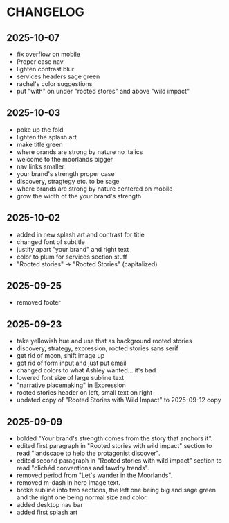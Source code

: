 # CHANGELOG

## 2025-10-07

- fix overflow on mobile
- Proper case nav
- lighten contrast blur
- services headers sage green
- rachel's color suggestions
- put "with" on under "rooted stores" and above "wild impact"

## 2025-10-03

- poke up the fold
- lighten the splash art
- make title green
- where brands are strong by nature no italics
- welcome to the moorlands bigger
- nav links smaller
- your brand's strength proper case
- discovery, stragtegy etc. to be sage
- where brands are strong by nature centered on mobile
- grow the width of the your brand's strength

## 2025-10-02

- added in new splash art and contrast for title
- changed font of subtitle
- justify apart "your brand" and right text
- color to plum for services section stuff
- "Rooted stories" -> "Rooted Stories" (capitalized)

## 2025-09-25

- removed footer

## 2025-09-23

- take yellowish hue and use that as background rooted stories
- discovery, strategy, expression, rooted stories sans serif
- get rid of moon, shift image up
- got rid of form input and just put email
- changed colors to what Ashley wanted... it's bad
- lowered font size of large subline text
- "narrative placemaking" in Expression
- rooted stories header on left, small text on right
- updated copy of "Rooted Stories with Wild Impact" to 2025-09-12 copy

## 2025-09-09

- bolded "Your brand's strength comes from the story that anchors it".
- edited first paragraph in "Rooted stories with wild impact" section to read "landscape to help the protagonist discover".
- edited second paragraph in "Rooted stories with wild impact" section to read "clichéd conventions and tawdry trends".
- removed period from "Let's wander in the Moorlands".
- removed m-dash in hero image text.
- broke subline into two sections, the left one being big and sage green and the right one being normal size and color.
- added desktop nav bar
- added first splash art
